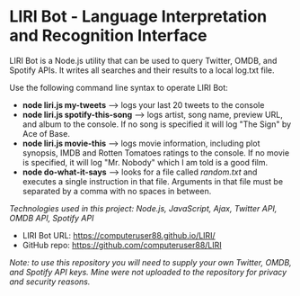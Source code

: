 # LIRI Bot - Language Interpretation and Recognition Interface

LIRI Bot is a Node.js utility that can be used to query Twitter, OMDB, and Spotify APIs. It writes all searches and their results to a local log.txt file.

Use the following command line syntax to operate LIRI Bot:
* **node liri.js my-tweets** --> logs your last 20 tweets to the console
* **node liri.js spotify-this-song** <your song title goes here> --> logs artist, song name, preview URL, and album to the console. If no song is specified it will log "The Sign" by Ace of Base.
* **node liri.js movie-this** <your movie title goes here> --> logs movie information, including plot synopsis, IMDB and Rotten Tomatoes ratings to the console. If no movie is specified, it will log "Mr. Nobody" which I am told is a good film.
* **node do-what-it-says** --> looks for a file called *random.txt* and executes a single instruction in that file. Arguments in that file must be separated by a comma with no spaces in between.

*Technologies used in this project: Node.js, JavaScript, Ajax, Twitter API, OMDB API, Spotify API*

* LIRI Bot URL: https://computeruser88.github.io/LIRI/
* GitHub repo: https://github.com/computeruser88/LIRI

*Note: to use this repository you will need to supply your own Twitter, OMDB, and Spotify API keys. Mine were not uploaded to the repository for privacy and security reasons.*
